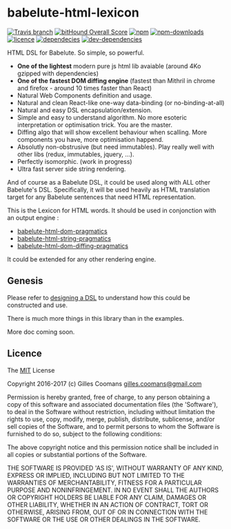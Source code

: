 # babelute-html-lexicon

[![Travis branch](https://img.shields.io/travis/nomocas/async-aggregator/master.svg)](https://travis-ci.org/nomocas/babelute-html-lexicon)
[![bitHound Overall Score](https://www.bithound.io/github/nomocas/babelute/badges/score.svg)](https://www.bithound.io/github/nomocas/babelute-html-lexicon)
[![npm](https://img.shields.io/npm/v/babelute-html-lexicon.svg)]()
[![npm-downloads](https://img.shields.io/npm/dm/babelute-html-lexicon.svg)]()
[![licence](https://img.shields.io/npm/l/babelute-html-lexicon.svg)]()
[![dependecies](https://img.shields.io/david/nomocas/babelute-html-lexicon.svg)]()
[![dev-dependencies](https://img.shields.io/david/dev/nomocas/babelute-html-lexicon.svg)]()

HTML DSL for Babelute. So simple, so powerful.

- __One of the lightest__ modern pure js html lib avaiable (around 4Ko gzipped with dependencies) 
- __One of the fastest DOM diffing engine__ (fastest than Mithril in chrome and firefox - around 10 times faster than React)
- Natural Web Components definition and usage.
- Natural and clean React-like one-way data-binding (or no-binding-at-all)
- Natural and easy DSL encapsulation/extension.
- Simple and easy to understand algorithm. No more esoteric interpretation or optimisation trick. You are the master.
- Diffing algo that will show excellent behaviour when scalling. More components you have, more optimisation happend.
- Absolutly non-obstrusive (but need immutables). Play really well with other libs (redux, immutables, jquery, ...).
- Perfectly isomorphic. (work in progress)
- Ultra fast server side string rendering.

And of course as a Babelute DSL, it could be used along with ALL other Babelute's DSL. 
Specifically, it will be used heavily as HTML translation target for any Babelute sentences that need HTML representation.

This is the Lexicon for HTML words. It should be used in conjonction with an output engine :
- [babelute-html-dom-pragmatics](https://github.com/nomocas/babelute-html-dom-pragmatics)
- [babelute-html-string-pragmatics](https://github.com/nomocas/babelute-html-string-pragmatics)
- [babelute-html-dom-diffing-pragmatics](https://github.com/nomocas/babelute-html-dom-diffing-pragmatics)

It could be extended for any other rendering engine.

## Genesis

Please refer to [designing a DSL](https://github.com/nomocas/babelute/blob/master/manual/designing-dsl.md) to understand how this could be constructed and use.

There is much more things in this library than in the examples.

More doc coming soon.

## Licence

The [MIT](http://opensource.org/licenses/MIT) License

Copyright 2016-2017 (c) Gilles Coomans <gilles.coomans@gmail.com>

Permission is hereby granted, free of charge, to any person obtaining a copy of this software and associated documentation files (the 'Software'), to deal in the Software without restriction, including without limitation the rights to use, copy, modify, merge, publish, distribute, sublicense, and/or sell copies of the Software, and to permit persons to whom the Software is furnished to do so, subject to the following conditions:

The above copyright notice and this permission notice shall be included in all copies or substantial portions of the Software.

THE SOFTWARE IS PROVIDED 'AS IS', WITHOUT WARRANTY OF ANY KIND, EXPRESS OR IMPLIED, INCLUDING BUT NOT LIMITED TO THE WARRANTIES OF MERCHANTABILITY, FITNESS FOR A PARTICULAR PURPOSE AND NONINFRINGEMENT. IN NO EVENT SHALL THE AUTHORS OR COPYRIGHT HOLDERS BE LIABLE FOR ANY CLAIM, DAMAGES OR OTHER LIABILITY, WHETHER IN AN ACTION OF CONTRACT, TORT OR OTHERWISE, ARISING FROM, OUT OF OR IN CONNECTION WITH THE SOFTWARE OR THE USE OR OTHER DEALINGS IN THE SOFTWARE.
